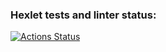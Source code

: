 ### Hexlet tests and linter status:
[![Actions Status](https://github.com/Tw1xan/frontend-project-44/workflows/hexlet-check/badge.svg)](https://github.com/Tw1xan/frontend-project-44/actions)